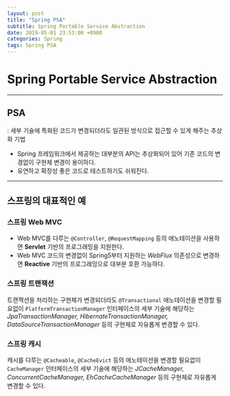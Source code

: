 ```yaml
---
layout: post
title: "Spring PSA"
subtitle: Spring Portable Service Abstraction 
date: 2019-05-01 23:53:00 +0900
categories: Spring
tags: Spring PSA
---
```


# Spring Portable Service Abstraction 
---

## PSA
: 세부 기술에 특화된 코드가 변경되더라도 일관된 방식으로 접근할 수 있게 해주는 추상화 기법

* Spring 프레임워크에서 제공하는 대부분의 API는 추상화되어 있어 기존 코드의 변경없이 구현체 변경이 용이하다.
* 유연하고 확장성 좋은 코드로 테스트하기도 쉬워진다.

---

## 스프링의 대표적인 예

### 스프링 Web MVC
- Web MVC를 다루는 `@Controller`, `@RequestMapping` 등의 애노테이션을 사용하면 **Servlet** 기반의 프로그래밍을 지원한다. 
- Web MVC 코드의 변경없이 Spring5부터 지원하는 _WebFlux_ 의존성으로 변경하면 **Reactive** 기반의 프로그래밍으로 대부분 호환 가능하다. 

### 스프링 트랜잭션
트랜잭션을 처리하는 구현체가 변경되더라도 `@Transactional` 애노테이션을 변경할 필요없이 `PlatformTransactionManager` 인터페이스의 세부 기술에 해당하는 _JpaTransactionManager, HibernateTransactionManager, DataSourceTransactionManager_ 등의 구현체로 자유롭게 변경할 수 있다.

### 스프링 캐시
캐시를 다루는 `@Cacheable`, `@CacheEvict` 등의 애노테이션을 변경할 필요없이 `CacheManager` 인터페이스의 세부 기술에 해당하는 _JCacheManager, ConcurrentCacheManager, EhCacheCacheManager_ 등의 구현체로 자유롭게 변경할 수 있다.
